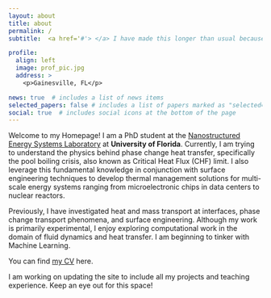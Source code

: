 ```yaml
---
layout: about
title: about
permalink: /
subtitle:  <a href='#'> </a> I have made this longer than usual because I have not had time to make it shorter. - Blaise Pascal

profile:
  align: left
  image: prof_pic.jpg
  address: >
    <p>Gainesville, FL</p>

news: true  # includes a list of news items
selected_papers: false # includes a list of papers marked as "selected={true}"
social: true  # includes social icons at the bottom of the page
---
```


Welcome to my Homepage! I am a PhD student at the [Nanostructured Energy Systems Laboratory](https://mae.ufl.edu/neslabs/index.html) at **University of Florida**. Currently, I am trying to understand the physics behind phase change heat transfer, specifically the pool boiling crisis, also known as Critical Heat Flux (CHF) limit. I also leverage this fundamental knowledge in conjunction with surface engineering techniques to develop thermal management solutions for multi-scale energy systems ranging from microelectronic chips in data centers to nuclear reactors.

Previously, I have investigated heat and mass transport at interfaces, phase change transport phenomena, and surface engineering. Although my work is primarily experimental, I enjoy exploring computational work in the domain of fluid dynamics and heat transfer. I am beginning to tinker with Machine Learning. 

You can find [my CV]({{site.url}}/assets/pdf/STamvada_resume.pdf) here.

I am working on updating the site to include all my projects and teaching experience. Keep an eye out for this space!
